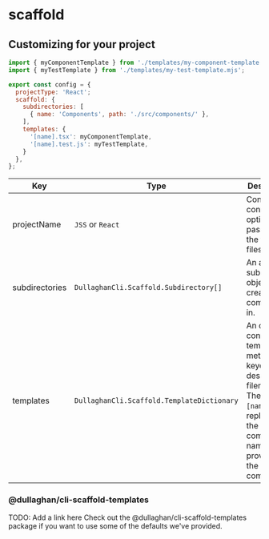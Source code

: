 # scaffold

## Customizing for your project

```js
import { myComponentTemplate } from './templates/my-component-template.mjs';
import { myTestTemplate } from './templates/my-test-template.mjs';

export const config = {
  projectType: 'React';
  scaffold: {
    subdirectories: [
      { name: 'Components', path: './src/components/' },
    ],
    templates: {
      '[name].tsx': myComponentTemplate,
      '[name].test.js': myTestTemplate,
    }
  },
};
```

| Key            | Type                                       | Description                                                                                                                                             |
| -------------- | ------------------------------------------ | ------------------------------------------------------------------------------------------------------------------------------------------------------- |
| projectName    | `JSS` or `React`                           | Controls the config options passed to the template files.                                                                                               |
| subdirectories | `DullaghanCli.Scaffold.Subdirectory[]`     | An array of subdirectory objects to create components in.                                                                                               |
| templates      | `DullaghanCli.Scaffold.TemplateDictionary` | An object containing template methods keyed by desired filename. The token `[name]` is replaced by the component name provided to the scaffold command. |

### @dullaghan/cli-scaffold-templates

TODO: Add a link here
Check out the @dullaghan/cli-scaffold-templates package if you want to use some of the defaults we've provided.
